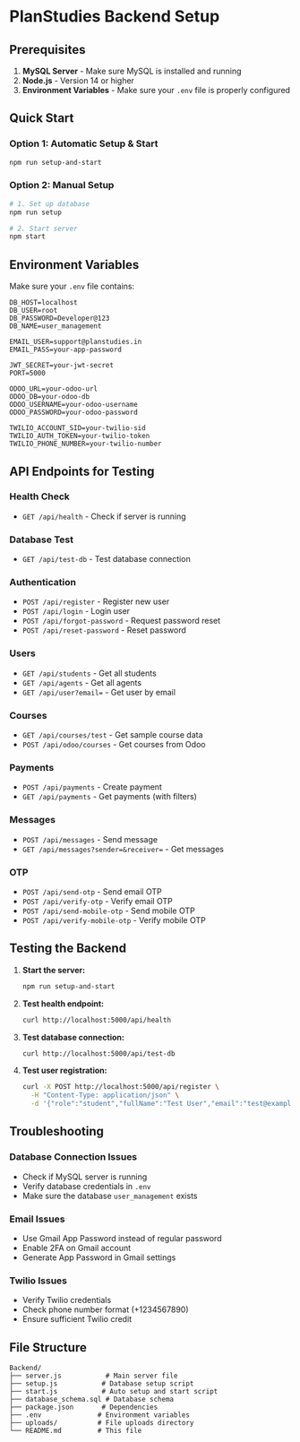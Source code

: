 # PlanStudies Backend Setup

## Prerequisites

1. **MySQL Server** - Make sure MySQL is installed and running
2. **Node.js** - Version 14 or higher
3. **Environment Variables** - Make sure your `.env` file is properly configured

## Quick Start

### Option 1: Automatic Setup & Start
```bash
npm run setup-and-start
```

### Option 2: Manual Setup
```bash
# 1. Set up database
npm run setup

# 2. Start server
npm start
```

## Environment Variables

Make sure your `.env` file contains:

```env
DB_HOST=localhost
DB_USER=root
DB_PASSWORD=Developer@123
DB_NAME=user_management

EMAIL_USER=support@planstudies.in
EMAIL_PASS=your-app-password

JWT_SECRET=your-jwt-secret
PORT=5000

ODOO_URL=your-odoo-url
ODOO_DB=your-odoo-db
ODOO_USERNAME=your-odoo-username
ODOO_PASSWORD=your-odoo-password

TWILIO_ACCOUNT_SID=your-twilio-sid
TWILIO_AUTH_TOKEN=your-twilio-token
TWILIO_PHONE_NUMBER=your-twilio-number
```

## API Endpoints for Testing

### Health Check
- `GET /api/health` - Check if server is running

### Database Test
- `GET /api/test-db` - Test database connection

### Authentication
- `POST /api/register` - Register new user
- `POST /api/login` - Login user
- `POST /api/forgot-password` - Request password reset
- `POST /api/reset-password` - Reset password

### Users
- `GET /api/students` - Get all students
- `GET /api/agents` - Get all agents
- `GET /api/user?email=` - Get user by email

### Courses
- `GET /api/courses/test` - Get sample course data
- `POST /api/odoo/courses` - Get courses from Odoo

### Payments
- `POST /api/payments` - Create payment
- `GET /api/payments` - Get payments (with filters)

### Messages
- `POST /api/messages` - Send message
- `GET /api/messages?sender=&receiver=` - Get messages

### OTP
- `POST /api/send-otp` - Send email OTP
- `POST /api/verify-otp` - Verify email OTP
- `POST /api/send-mobile-otp` - Send mobile OTP
- `POST /api/verify-mobile-otp` - Verify mobile OTP

## Testing the Backend

1. **Start the server:**
   ```bash
   npm run setup-and-start
   ```

2. **Test health endpoint:**
   ```bash
   curl http://localhost:5000/api/health
   ```

3. **Test database connection:**
   ```bash
   curl http://localhost:5000/api/test-db
   ```

4. **Test user registration:**
   ```bash
   curl -X POST http://localhost:5000/api/register \
     -H "Content-Type: application/json" \
     -d '{"role":"student","fullName":"Test User","email":"test@example.com","password":"password123","phone_number":"+1234567890"}'
   ```

## Troubleshooting

### Database Connection Issues
- Check if MySQL server is running
- Verify database credentials in `.env`
- Make sure the database `user_management` exists

### Email Issues
- Use Gmail App Password instead of regular password
- Enable 2FA on Gmail account
- Generate App Password in Gmail settings

### Twilio Issues
- Verify Twilio credentials
- Check phone number format (+1234567890)
- Ensure sufficient Twilio credit

## File Structure

```
Backend/
├── server.js           # Main server file
├── setup.js           # Database setup script
├── start.js           # Auto setup and start script
├── database_schema.sql # Database schema
├── package.json       # Dependencies
├── .env              # Environment variables
├── uploads/          # File uploads directory
└── README.md         # This file
```
